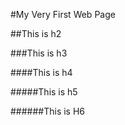 #My Very First Web Page 

##This is h2

###This is h3

####This is h4

#####This is h5

######This is H6 

